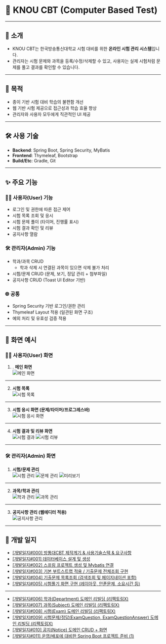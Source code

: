 # 📘 KNOU CBT (Computer Based Test)

----

## 📌 소개
- KNOU CBT는 한국방송통신대학교 시험 대비를 위한 **온라인 시험 관리 시스템**입니다.  
- 관리자는 시험 문제와 과목을 등록/수정/삭제할 수 있고, 사용자는 실제 시험처럼 문제를 풀고 결과를 확인할 수 있습니다.

----

## 🎯 목적
- 종이 기반 시험 대비 학습의 불편함 개선
- 웹 기반 시험 제공으로 접근성과 학습 효율 향상
- 관리자와 사용자 모두에게 직관적인 UI 제공

----

## 🛠 사용 기술
- **Backend**: Spring Boot, Spring Security, MyBatis
- **Frontend**: Thymeleaf, Bootstrap
- **Build/Etc**: Gradle, Git

----

## ✨ 주요 기능

### 👩‍💻 사용자(User) 기능
- 로그인 및 권한에 따른 접근 제어
- 시험 목록 조회 및 응시
- 시험 문제 풀이 (타이머, 진행률 표시)
- 시험 결과 확인 및 리뷰
- 공지사항 열람

### 🛠 관리자(Admin) 기능
- 학과/과목 CRUD
    - 학과 삭제 시 연결된 과목이 있으면 삭제 불가 처리
- 시험/문제 CRUD (문제, 보기, 정답 관리 + 첨부파일)
- 공지사항 CRUD (Toast UI Editor 기반)

### 🌐 공통
- Spring Security 기반 로그인/권한 관리
- Thymeleaf Layout 적용 (일관된 화면 구조)
- 예외 처리 및 유효성 검증 적용

----

## 📸 화면 예시


### 👩‍💻 사용자(User) 화면
1. . **메인 화면**  
   ![메인 화면](https://img1.daumcdn.net/thumb/R1280x0/?scode=mtistory2&fname=https%3A%2F%2Fblog.kakaocdn.net%2Fdna%2FbTYec3%2FbtsQnW1FOOQ%2FAAAAAAAAAAAAAAAAAAAAAHGFFiAnWUoOr76F2LNG2czatCvlbV8a5pBV1r-Dc8kh%2Fimg.png%3Fcredential%3DyqXZFxpELC7KVnFOS48ylbz2pIh7yKj8%26expires%3D1759244399%26allow_ip%3D%26allow_referer%3D%26signature%3DL0Md%252Bmzz6wR2eoQ2hheT%252FrnLs90%253D)
---
2. **시험 목록**  
   ![시험 목록](https://img1.daumcdn.net/thumb/R1280x0/?scode=mtistory2&fname=https%3A%2F%2Fblog.kakaocdn.net%2Fdna%2Fcz1Lm1%2FbtsQoIojNQc%2FAAAAAAAAAAAAAAAAAAAAALBZqJ_bisaeo0XR5mt8SeYo-TxtlzwhYTQiOpDDBoZU%2Fimg.png%3Fcredential%3DyqXZFxpELC7KVnFOS48ylbz2pIh7yKj8%26expires%3D1759244399%26allow_ip%3D%26allow_referer%3D%26signature%3DAq4Ww6bXR1pUajOLp%252FYYbsd1zjY%253D)
---
3. **시험 응시 화면 (문제/타이머/프로그레스바)**  
   ![시험 응시 화면](https://img1.daumcdn.net/thumb/R1280x0/?scode=mtistory2&fname=https%3A%2F%2Fblog.kakaocdn.net%2Fdna%2FO9cXG%2FbtsQpbDJ3tZ%2FAAAAAAAAAAAAAAAAAAAAAJNAb522vyxWdwavsVWocYMGWh6E4KPJ9Nvkz5UMX40r%2Fimg.png%3Fcredential%3DyqXZFxpELC7KVnFOS48ylbz2pIh7yKj8%26expires%3D1759244399%26allow_ip%3D%26allow_referer%3D%26signature%3DY5klHUGGvzOHGlBTQm%252BXrbV9PSc%253D)
---
4. **시험 결과 및 리뷰 화면**  
   ![시험 결과](https://img1.daumcdn.net/thumb/R1280x0/?scode=mtistory2&fname=https%3A%2F%2Fblog.kakaocdn.net%2Fdna%2F6NtKl%2FbtsQq0VqOr4%2FAAAAAAAAAAAAAAAAAAAAAOJt_HCSU0xTMjCQHZAHKLL6qX8rojESk8SRj3drEjoG%2Fimg.png%3Fcredential%3DyqXZFxpELC7KVnFOS48ylbz2pIh7yKj8%26expires%3D1759244399%26allow_ip%3D%26allow_referer%3D%26signature%3DyWo76zS7qc9fPT5Kf%252B2CQ0MML0U%253D)
   ![시험 리뷰](https://img1.daumcdn.net/thumb/R1280x0/?scode=mtistory2&fname=https%3A%2F%2Fblog.kakaocdn.net%2Fdna%2FckU3F7%2FbtsQnYd1UzP%2FAAAAAAAAAAAAAAAAAAAAADagXCMw-bK_Aba7PLGKQuaEjMQNTPMUb63p2v0Q9W0u%2Fimg.png%3Fcredential%3DyqXZFxpELC7KVnFOS48ylbz2pIh7yKj8%26expires%3D1759244399%26allow_ip%3D%26allow_referer%3D%26signature%3D%252BokZBRQee75TCRLtOYwRGHvCTbo%253D)

---


### 🛠 관리자(Admin) 화면
1. **시험/문제 관리**  
   ![시험 관리](https://img1.daumcdn.net/thumb/R1280x0/?scode=mtistory2&fname=https%3A%2F%2Fblog.kakaocdn.net%2Fdna%2Fzj2sN%2FbtsQpWe5BsD%2FAAAAAAAAAAAAAAAAAAAAABj83ez1X9y7fD1BRK274WSR1riCueTvwltymX4dcoAt%2Fimg.png%3Fcredential%3DyqXZFxpELC7KVnFOS48ylbz2pIh7yKj8%26expires%3D1759244399%26allow_ip%3D%26allow_referer%3D%26signature%3DRGC8%252Brb7EC2cDtRqcfnR9uy0R9s%253D)
   ![문제 관리](https://img1.daumcdn.net/thumb/R1280x0/?scode=mtistory2&fname=https%3A%2F%2Fblog.kakaocdn.net%2Fdna%2FbipEq6%2FbtsQqI1NyFk%2FAAAAAAAAAAAAAAAAAAAAAFbZdSnQAx2t8KPLIKwvto_3GVAJeBmkN7awjOLBJuMP%2Fimg.png%3Fcredential%3DyqXZFxpELC7KVnFOS48ylbz2pIh7yKj8%26expires%3D1759244399%26allow_ip%3D%26allow_referer%3D%26signature%3DIBlkgrqxkPofl6tXORZKidGpRdo%253D)
   ![미리보기](https://img1.daumcdn.net/thumb/R1280x0/?scode=mtistory2&fname=https%3A%2F%2Fblog.kakaocdn.net%2Fdna%2FbzJaDi%2FbtsQqWyP9KQ%2FAAAAAAAAAAAAAAAAAAAAAA65XpNDksOUXum1cL3-nH82Y86zNisjSneRucqQkohe%2Fimg.png%3Fcredential%3DyqXZFxpELC7KVnFOS48ylbz2pIh7yKj8%26expires%3D1759244399%26allow_ip%3D%26allow_referer%3D%26signature%3DenxauCyExacKYTYj81KwLXCDfg8%253D)
----
2. **과목/학과 관리**  
   ![학과 관리](https://img1.daumcdn.net/thumb/R1280x0/?scode=mtistory2&fname=https%3A%2F%2Fblog.kakaocdn.net%2Fdna%2FbFrp0z%2FbtsQoiDrSjf%2FAAAAAAAAAAAAAAAAAAAAAI9bqb6wpD550l7mATpLBgvJ9vynXm3zg3M_LHwTQTV8%2Fimg.png%3Fcredential%3DyqXZFxpELC7KVnFOS48ylbz2pIh7yKj8%26expires%3D1759244399%26allow_ip%3D%26allow_referer%3D%26signature%3DLfJZeU0zUkAYcISMIPiNj1PQmxI%253D)
   ![과목 관리](https://img1.daumcdn.net/thumb/R1280x0/?scode=mtistory2&fname=https%3A%2F%2Fblog.kakaocdn.net%2Fdna%2FbgHGPf%2FbtsQpv24Xt5%2FAAAAAAAAAAAAAAAAAAAAAMa_LViJcX--OI4XF3TKhWshRDNKa6Ca6xKHybmy2Soh%2Fimg.png%3Fcredential%3DyqXZFxpELC7KVnFOS48ylbz2pIh7yKj8%26expires%3D1759244399%26allow_ip%3D%26allow_referer%3D%26signature%3DrntOWOwMiZ8URPwW8U3i6JatFsY%253D)
----
3. **공지사항 관리 (웹에디터 적용)**  
   ![공지사항 관리](https://img1.daumcdn.net/thumb/R1280x0/?scode=mtistory2&fname=https%3A%2F%2Fblog.kakaocdn.net%2Fdna%2FxpCgA%2FbtsQnTDQEt8%2FAAAAAAAAAAAAAAAAAAAAAIuyP2qa5M7YBjKNyaQKklm8-dA0WGoYVRqZJRKCJwXn%2Fimg.png%3Fcredential%3DyqXZFxpELC7KVnFOS48ylbz2pIh7yKj8%26expires%3D1759244399%26allow_ip%3D%26allow_referer%3D%26signature%3D3KnkramcKwqlOkgxKndOSAw7%252FoU%253D)


----

## 📕 개발 일지
- [[개발일지#000] 방통대CBT 제작계기 & 사용기술스택 & 요구사항](https://ddururiiiiiii.tistory.com/463)
- [[개발일지#001] 데이터베이스 설계 및 생성](https://ddururiiiiiii.tistory.com/464)
- [[개발일지#002] 스프링 프로젝트 생성 및 Mybatis 연결](https://ddururiiiiiii.tistory.com/465)
- [[개발일지#003] 기본 부트스트랩 적용 / 기출문제 전체조회 구현](https://ddururiiiiiii.tistory.com/467)
- [[개발일지#004] 기출문제 목록조회 (검색조회 및 페이지네이션 포함)](https://ddururiiiiiii.tistory.com/472)
- [[개발일지#005] 시험풀기 화면 구현 (레이아웃, 안푼문제, 소요시간 등)](https://ddururiiiiiii.tistory.com/473)
----
- [[개발일지#006] 학과(Department) 도메인 리빌딩 (리팩토링X)](https://ddururiiiiiii.tistory.com/699)
- [[개발일지#007] 과목(Subject) 도메인 리빌딩 (리팩토링X)](https://ddururiiiiiii.tistory.com/701)
- [[개발일지#008] 시험(Exam) 도메인 리빌딩 (리팩토링X)](https://ddururiiiiiii.tistory.com/702)
- [[개발일지#009] 시험문제/정답(ExamQuestion, ExamQuestionAnswer) 도메인 리빌딩 (리팩토링X)](https://ddururiiiiiii.tistory.com/705)
- [[개발일지#010] 공지(Notice) 도메인 CRUD + 화면](https://ddururiiiiiii.tistory.com/706)
- [[개발일지#011] 운영/배포에 대비한 Spring Boot 프로젝트 준비 (1)](https://ddururiiiiiii.tistory.com/707)